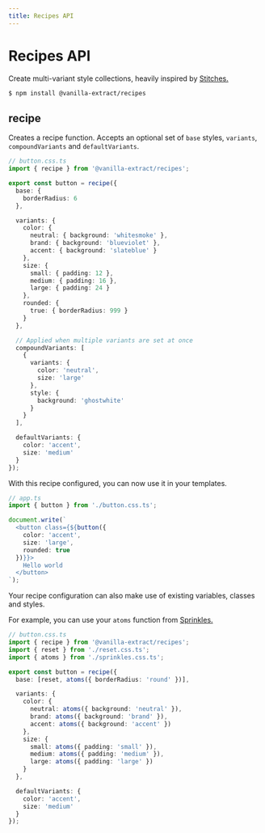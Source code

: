 ```yaml
---
title: Recipes API
---
```


# Recipes API

Create multi-variant style collections, heavily inspired by [Stitches.](https://stitches.dev)

```bash
$ npm install @vanilla-extract/recipes
```

## recipe

Creates a recipe function. Accepts an optional set of `base` styles, `variants`, `compoundVariants` and `defaultVariants`.

```ts
// button.css.ts
import { recipe } from '@vanilla-extract/recipes';

export const button = recipe({
  base: {
    borderRadius: 6
  },

  variants: {
    color: {
      neutral: { background: 'whitesmoke' },
      brand: { background: 'blueviolet' },
      accent: { background: 'slateblue' }
    },
    size: {
      small: { padding: 12 },
      medium: { padding: 16 },
      large: { padding: 24 }
    },
    rounded: {
      true: { borderRadius: 999 }
    }
  },

  // Applied when multiple variants are set at once
  compoundVariants: [
    {
      variants: {
        color: 'neutral',
        size: 'large'
      },
      style: {
        background: 'ghostwhite'
      }
    }
  ],

  defaultVariants: {
    color: 'accent',
    size: 'medium'
  }
});
```

With this recipe configured, you can now use it in your templates.

```ts
// app.ts
import { button } from './button.css.ts';

document.write(`
  <button class={${button({
    color: 'accent',
    size: 'large',
    rounded: true
  })}}>
    Hello world
  </button>
`);
```

Your recipe configuration can also make use of existing variables, classes and styles.

For example, you can use your `atoms` function from [Sprinkles.](https://github.com/seek-oss/vanilla-extract/tree/master/packages/sprinkles)

```ts
// button.css.ts
import { recipe } from '@vanilla-extract/recipes';
import { reset } from './reset.css.ts';
import { atoms } from './sprinkles.css.ts';

export const button = recipe({
  base: [reset, atoms({ borderRadius: 'round' })],

  variants: {
    color: {
      neutral: atoms({ background: 'neutral' }),
      brand: atoms({ background: 'brand' }),
      accent: atoms({ background: 'accent' })
    },
    size: {
      small: atoms({ padding: 'small' }),
      medium: atoms({ padding: 'medium' }),
      large: atoms({ padding: 'large' })
    }
  },

  defaultVariants: {
    color: 'accent',
    size: 'medium'
  }
});
```
